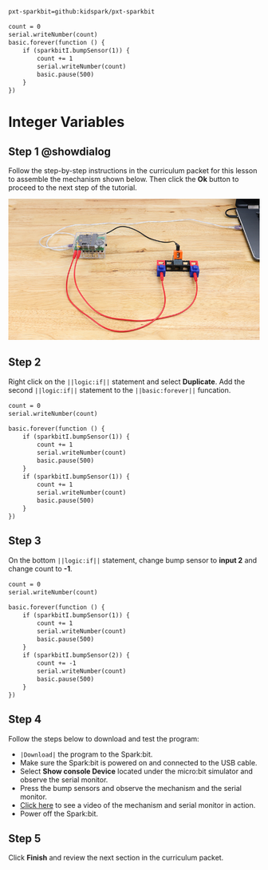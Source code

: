 ```package
pxt-sparkbit=github:kidspark/pxt-sparkbit
```

```template
count = 0
serial.writeNumber(count)
basic.forever(function () {
    if (sparkbitI.bumpSensor(1)) {
        count += 1
        serial.writeNumber(count)
        basic.pause(500)
    }
})
```

# Integer Variables

## Step 1 @showdialog

Follow the step-by-step instructions in the curriculum packet for this lesson to assemble the mechanism shown below. Then click the **Ok** button to proceed to the next step of the tutorial.

![integer-variables-1](https://raw.githubusercontent.com/KidSpark/tutorials/master/assets/3-3-integer-variables-1.png)

## Step 2

Right click on the ``||logic:if||`` statement and select **Duplicate**. Add the second ``||logic:if||`` statement to the ``||basic:forever||`` funcation.

```blocks
count = 0
serial.writeNumber(count)
```

```blocks
basic.forever(function () {
    if (sparkbitI.bumpSensor(1)) {
        count += 1
        serial.writeNumber(count)
        basic.pause(500)
    }
    if (sparkbitI.bumpSensor(1)) {
        count += 1
        serial.writeNumber(count)
        basic.pause(500)
    }
})
```

## Step 3

On the bottom ``||logic:if||`` statement, change bump sensor to **input 2** and change count to **-1**.

```blocks
count = 0
serial.writeNumber(count)
```

```blocks
basic.forever(function () {
    if (sparkbitI.bumpSensor(1)) {
        count += 1
        serial.writeNumber(count)
        basic.pause(500)
    }
    if (sparkbitI.bumpSensor(2)) {
        count += -1
        serial.writeNumber(count)
        basic.pause(500)
    }
})
```

## Step 4

Follow the steps below to download and test the program:
* ``|Download|`` the program to the Spark:bit.
* Make sure the Spark:bit is powered on and connected to the USB cable.
* Select **Show console Device** located under the micro:bit simulator and observe the serial monitor.
* Press the bump sensors and observe the mechanism and the serial monitor.
* [Click here](https://youtu.be/reTxeG6eODU) to see a video of the mechanism and serial monitor in action.
* Power off the Spark:bit.

## Step 5

Click **Finish** and review the next section in the curriculum packet.